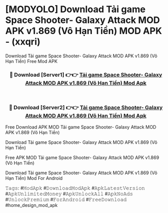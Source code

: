 # [MODYOLO] Download Tải game Space Shooter- Galaxy Attack MOD APK v1.869 (Vô Hạn Tiền) MOD APK - (xxqri)
Download Tải game Space Shooter- Galaxy Attack MOD APK v1.869 (Vô Hạn Tiền) Free Mod APK

<div align="center">
<h3>🔴 Download [Server1] 👉👉 <a href="https://apk-comot.site?title=Tải_game_Space_Shooter-_Galaxy_Attack_MOD_APK_v1.869_(Vô_Hạn_Tiền)">Tải game Space Shooter- Galaxy Attack MOD APK v1.869 (Vô Hạn Tiền) Mod Apk</a></h3><br>

<h3>🔴 Download [Server2] 👉👉 <a href="https://apk-comot.site?title=Tải_game_Space_Shooter-_Galaxy_Attack_MOD_APK_v1.869_(Vô_Hạn_Tiền)">Tải game Space Shooter- Galaxy Attack MOD APK v1.869 (Vô Hạn Tiền) Mod Apk</a></h3>
</div>


Free Download APK MOD Tải game Space Shooter- Galaxy Attack MOD APK v1.869 (Vô Hạn Tiền)

Download Tải game Space Shooter- Galaxy Attack MOD APK v1.869 (Vô Hạn Tiền) 

Free APK MOD Tải game Space Shooter- Galaxy Attack MOD APK v1.869 (Vô Hạn Tiền) 

Download Tải game Space Shooter- Galaxy Attack MOD APK v1.869 (Vô Hạn Tiền) Mod For Android

𝚃𝚊𝚐𝚜: #𝙼𝚘𝚍𝙰𝚙𝚔 #𝙳𝚘𝚠𝚗𝚕𝚘𝚊𝚍𝙼𝚘𝚍𝙰𝚙𝚔 #𝙰𝚙𝚔𝙻𝚊𝚝𝚎𝚜𝚝𝚅𝚎𝚛𝚜𝚒𝚘𝚗 #𝙰𝚙𝚔𝚄𝚗𝚕𝚒𝚖𝚒𝚝𝚎𝚍𝙼𝚘𝚗𝚎𝚢 #𝙰𝚙𝚔𝚄𝚗𝚕𝚘𝚌𝚔𝙰𝚕𝚕 #𝙰𝚙𝚔𝙽𝚘𝙰𝚍𝚜 #𝚄𝚗𝚕𝚘𝚌𝚔𝙿𝚛𝚎𝚖𝚒𝚞𝚖 #𝙵𝚘𝚛𝙰𝚗𝚍𝚛𝚘𝚒𝚍 #𝙵𝚛𝚎𝚎𝙳𝚘𝚠𝚗𝚕𝚘𝚊𝚍 #home_design_mod_apk